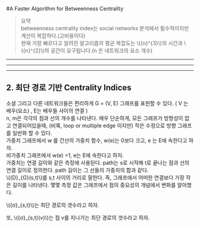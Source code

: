 <script type="text/javascript" src="http://cdn.mathjax.org/mathjax/latest/MathJax.js?config=TeX-AMS-MML_HTMLorMML"></script>
#A Faster Algorithm for Betweenness Centrality

>요약  
betweenness centrality index는 social networks 분석에서 필수적이지만 계산이 복잡하다.(고비용이다)  
현재 가장 빠르다고 알려진 알고리즘의 평균 복잡도는 \\({n}^{3}\\)의 시간과 \\({n}^{2}\\)의 공간이 요구됩니다.(n 은 네트워크의 요소 개수)  

---
---
---
## 2. 최단 경로 기반 Centrality Indices
소셜 그리고 다른 네트워크들은 편리하게  G = (V, E) 그래프를 표현할 수  있다. ( V 는 배우(요소) , E는 배우들 사이의 연결 )  
n, m은 각각의 점과 선의 개수를 나타낸다. 매우 단순하게, 모든 그래프가 방향성이 없고 연결되어있을때, (비록, loop or multiple edge 이지만) 작은 수정으로 방향 그래프를 일반화 할 수 있다.  
가중치 그래프에서 w 를 간선의 가중치 함수, w(e)는 0보다 크고, e 는 E에 속한다고 하자.  
비가중치 그래프에서  w(e) =1, e는 E에 속한다고 하자.  
가중치는 연결 길이와 같은 측정에 사용된다. 
path는 s로 시작해 t로 끝나는 점과 선의 연결 길이로 정의한다. path 길이는 그 선들의 가중치의 합과 같다.  
 \\({D}_{G}(s,t)\\)를 s,t 사이의 거리로 말한다. 즉, 그래프에서 어떠한 연결보다 가장 작은 길이를 나타낸다. 
 몇몇 측정 값은 그래프에서 점의 중요성의 개념에서 변화를 알아챘다.  
 
\\({σ}_{s,t}\\)는 최단 경로의 갯수라고 하자. 

또, \\({σ}_{s,t}(v)\\)는 점 v를 지나가는 최단 경로의 갯수라고 하자.
